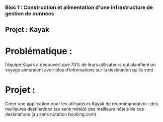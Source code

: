 ### Bloc 1 : Construction et alimentation d'une infrastructure de gestion de données
## Projet : Kayak

# Problématique :
l’équipe Kayak a découvert que 70% de leurs utilisateurs qui planifient un voyage aimeraient avoir plus d’informations sur la destination qu’ils vont 

# Projet :
Créer une application pour les utilisateurs Kayak de recommandation :
des meilleures destinations (au sens météo)
des meilleurs hôtels de ces destinations (au sens notation booking.com)

